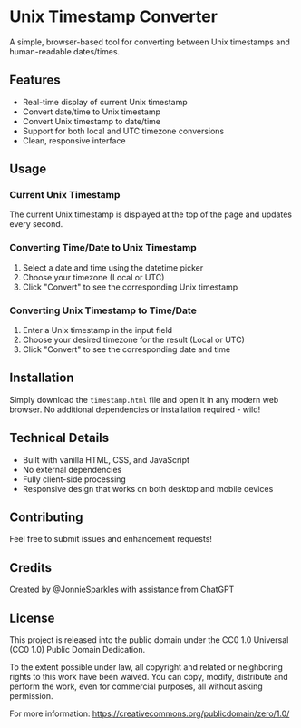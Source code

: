 # Unix Timestamp Converter

A simple, browser-based tool for converting between Unix timestamps and human-readable dates/times.

## Features

- Real-time display of current Unix timestamp
- Convert date/time to Unix timestamp
- Convert Unix timestamp to date/time
- Support for both local and UTC timezone conversions
- Clean, responsive interface

## Usage

### Current Unix Timestamp
The current Unix timestamp is displayed at the top of the page and updates every second.

### Converting Time/Date to Unix Timestamp
1. Select a date and time using the datetime picker
2. Choose your timezone (Local or UTC)
3. Click "Convert" to see the corresponding Unix timestamp

### Converting Unix Timestamp to Time/Date
1. Enter a Unix timestamp in the input field
2. Choose your desired timezone for the result (Local or UTC)
3. Click "Convert" to see the corresponding date and time

## Installation

Simply download the `timestamp.html` file and open it in any modern web browser. No additional dependencies or installation required - wild!

## Technical Details

- Built with vanilla HTML, CSS, and JavaScript
- No external dependencies
- Fully client-side processing
- Responsive design that works on both desktop and mobile devices

## Contributing

Feel free to submit issues and enhancement requests!

## Credits

Created by @JonnieSparkles with assistance from ChatGPT

## License

This project is released into the public domain under the CC0 1.0 Universal (CC0 1.0) Public Domain Dedication.

To the extent possible under law, all copyright and related or neighboring rights to this work have been waived. You can copy, modify, distribute and perform the work, even for commercial purposes, all without asking permission.

For more information: https://creativecommons.org/publicdomain/zero/1.0/